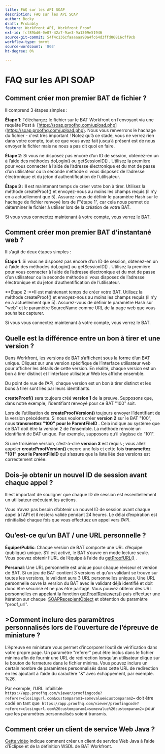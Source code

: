 ```yaml
---
title: FAQ sur les API SOAP
description: FAQ sur les API SOAP
author: Becky
draft: Probably
feature: Workfront API, Workfront Proof
exl-id: fcf89bd6-0e07-42a7-9ae3-9a1309e51946
source-git-commit: 54f4c136cfaaaaaa90a4fc64d3ffd06816cff9cb
workflow-type: tm+mt
source-wordcount: '803'
ht-degree: 0%

---
```


# FAQ sur les API SOAP

## Comment créer mon premier BAT de fichier ?

Il comprend 3 étapes simples :

**Étape 1**: Téléchargez le fichier sur le BAT Workfront en l’envoyant via une requête Post à  [https://soap.proofhq.com/upload.php](https://soap.proofhq.com/upload.php). Nous vous renverrons le hachage du fichier - c&#39;est très important ! Notez qu’à ce stade, vous ne verrez rien dans votre compte, tout ce que vous avez fait jusqu’à présent est de nous envoyer le fichier mais ne nous a pas dit quoi en faire.

**Étape 2**: Si vous ne disposez pas encore d’un ID de session, obtenez-en un à l’aide des méthodes doLogin() ou getSessionID() . Utilisez la première pour vous connecter à l’aide de l’adresse électronique et du mot de passe d’un utilisateur ou la seconde méthode si vous disposez de l’adresse électronique et du jeton d’authentification de l’utilisateur.

**Étape 3 :** Il est maintenant temps de créer votre bon à tirer. Utilisez la méthode createProof() et envoyez-nous au moins les champs requis (il n’y en a actuellement que 5). Assurez-vous de définir le paramètre Hash sur le hachage de fichier renvoyé lors de l’&quot;étape 1&quot;, car cela nous permet de déterminer le fichier à utiliser lors de la création de votre BAT.

Si vous vous connectez maintenant à votre compte, vous verrez le BAT.

## Comment créer mon premier BAT d’instantané web ?

Il s’agit de deux étapes simples :

**Étape 1**: Si vous ne disposez pas encore d’un ID de session, obtenez-en un à l’aide des méthodes doLogin() ou getSessionID() . Utilisez la première pour vous connecter à l’aide de l’adresse électronique et du mot de passe d’un utilisateur ou la seconde méthode si vous disposez de l’adresse électronique et du jeton d’authentification de l’utilisateur.

**Étape 2 :**Il est maintenant temps de créer votre BAT. Utilisez la méthode createProof() et envoyez-nous au moins les champs requis (il n’y en a actuellement que 5). Assurez-vous de définir le paramètre Hash sur &quot;web&quot; et le paramètre SourceName comme URL de la page web que vous souhaitez capturer.

Si vous vous connectez maintenant à votre compte, vous verrez le BAT.

## Quelle est la différence entre un bon à tirer et une version ?

Dans Workfront, les versions de BAT s’affichent sous la forme d’un BAT unique. Cliquez sur une version spécifique de l’interface utilisateur web pour afficher les détails de cette version. En réalité, chaque version est un bon à tirer distinct et l’interface utilisateur Web les affiche ensemble.

Du point de vue de l’API, chaque version est un bon à tirer distinct et les bons à tirer sont liés par leurs identifiants.

**createProof()** sera toujours créé **version 1** de la preuve. Supposons que, dans notre exemple, l’identifiant renvoyé pour ce BAT &quot;100&quot; soit.

Lors de l’utilisation de **createProofVersion()** toujours envoyer l’identifiant de la version précédente. Si nous voulons créer **version 2** sur le BAT &quot;100&quot;, nous **transmettez &quot;100&quot; pour le ParentFileID** . Cela indique au système que ce BAT doit être la version 2 de l’ensemble. La méthode renvoie un identifiant de BAT unique. Par exemple, supposons qu’il s’agisse de &quot;101&quot;.

Si une troisième version, c’est-à-dire **version 3** est requis ; vous allez appeler **createProofVersion()** encore une fois et cette fois **transmettez &quot;101&quot; pour le ParentFileID** qui s’assure que la liste liée des versions est correctement créée.

## Dois-je obtenir un nouvel ID de session avant chaque appel ?

Il est important de souligner que chaque ID de session est essentiellement un utilisateur exécutant les actions. 

Vous n’avez pas besoin d’obtenir un nouvel ID de session avant chaque appel à l’API et il restera valide pendant 24 heures. Le délai d’expiration est réinitialisé chaque fois que vous effectuez un appel vers l’API.

## Qu’est-ce qu’un BAT / une URL personnelle ?

**Équipe/Public**: Chaque version de BAT comporte une URL d’équipe (publique) unique. S’il est activé, le BAT s’ouvre en mode lecture seule. Vous pouvez obtenir l’URL de l’équipe à l’aide du [getProofURL()](http://api.proofhq.com/home/proofs/getproofurl) .

**Personal**: Une URL personnelle est unique pour chaque réviseur et version de BAT. Si un jeu de BAT contient 3 versions et qu’un validant se trouve sur toutes les versions, le validant aura 3 URL personnelles uniques. Une URL personnelle ouvre la version du BAT avec le validant déjà identifié et doit donc être sécurisé et ne pas être partagé. Vous pouvez obtenir des URL personnelles en appelant la fonction [getProofReviewers()](http://api.proofhq.com/home/proofs/getproofreviewers) puis effectuer une itération sur chaque  [SOAPRecepientObject](http://api.proofhq.com/home/objects/soaprecipientobject) et obtention du paramètre &quot;proof_url&quot;.

## >Comment inclure des paramètres personnalisés lors de l’ouverture de l’épreuve de miniature ?

L’épreuve en miniature vous permet d’incorporer l’outil de vérification dans votre propre page. Un paramètre &quot;referer&quot; peut être inclus dans le fichier minima afin de fournir une URL de redirection lorsqu’un utilisateur clique sur le bouton de fermeture dans le fichier minima. Vous pouvez inclure un certain nombre de paramètres personnalisés dans cette URL de redirection en les ajoutant à l’aide du caractère &quot;&amp;&quot; avec échappement, par exemple. %26.

Par exemple, l’URL infaillible
`https://app.proofhq.com/viewer/proofingcode?referer=closingurl.com&customparam1=somevalue&customparam2=` doit être codé en tant que 
`https://app.proofhq.com/viewer/proofingcode?referer=closingurl.com%26customparam1=somevalue%26customparam2=` pour que les paramètres personnalisés soient transmis.

## Comment créer un client de service Web Java ?

[Cette vidéo](http://screencast.com/t/xsSNrqs5b) indique comment créer un client de service Web Java à l’aide d’Eclipse et de la définition WSDL de BAT Workfront.
